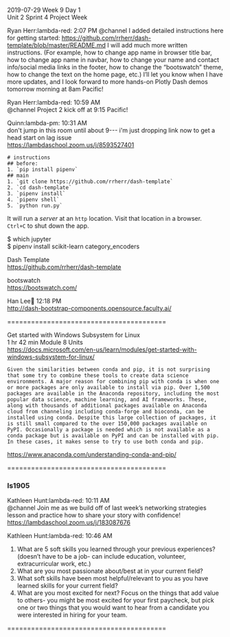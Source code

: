 
2019-07-29 Week 9 Day 1    
Unit 2 Sprint 4 
Project Week   

Ryan Herr:lambda-red: 2:07 PM
@channel I added detailed instructions here for getting started: https://github.com/rrherr/dash-template/blob/master/README.md
I will add much more written instructions. (For example, how to change app name in browser title bar, how to change app name in navbar, how to change your name and contact info/social media links in the footer, how to change the “bootswatch” theme, how to change the text on the home page, etc.)
I’ll let you know when I have more updates, and I look forward to more hands-on Plotly Dash demos tomorrow morning at 8am Pacific!

Ryan Herr:lambda-red: 10:59 AM  
@channel Project 2 kick off at 9:15 Pacific!  

Quinn:lambda-pm: 10:31 AM  
don't jump in this room until about 9--- i'm just dropping link now to get a head start on lag issue   
https://lambdaschool.zoom.us/j/8593527401  

```
# instructions  
## before: 
1. `pip install pipenv` 
## main  
1. `git clone https://github.com/rrherr/dash-template`
2. `cd dash-template`
3. `pipenv install` 
4. `pipenv shell`
5. `python run.py`
```  

It will run a _server_ at an `http` location. Visit that location in a browser.   
`Ctrl+C` to shut down the app.

$ which jupyter  
$ pipenv install scikit-learn category_encoders   

Dash Template  
https://github.com/rrherr/dash-template

bootswatch   
https://bootswatch.com/  

Han Lee:palm_tree: 12:18 PM  
http://dash-bootstrap-components.opensource.faculty.ai/

========================================

Get started with Windows Subsystem for Linux  
1 hr 42 min Module 8 Units  
https://docs.microsoft.com/en-us/learn/modules/get-started-with-windows-subsystem-for-linux/  

```
Given the similarities between conda and pip, it is not surprising that some try to combine these tools to create data science environments. A major reason for combining pip with conda is when one or more packages are only available to install via pip. Over 1,500 packages are available in the Anaconda repository, including the most popular data science, machine learning, and AI frameworks. These, along with thousands of additional packages available on Anaconda cloud from channeling including conda-forge and bioconda, can be installed using conda. Despite this large collection of packages, it is still small compared to the over 150,000 packages available on PyPI. Occasionally a package is needed which is not available as a conda package but is available on PyPI and can be installed with pip. In these cases, it makes sense to try to use both conda and pip.
```
https://www.anaconda.com/understanding-conda-and-pip/

========================================

### ls1905  

Kathleen Hunt:lambda-red: 10:11 AM  
@channel Join me as we build off of last week’s networking strategies lesson and practice how to share your story with confidence!
https://lambdaschool.zoom.us/j/183087676   

Kathleen Hunt:lambda-red: 10:46 AM  
1. What are 5 soft skills you learned through your previous experiences? (doesn’t have to be a job- can include education, volunteer, extracurricular work, etc.)  
2. What are you most passionate about/best at in your current field?  
3. What soft skills have been most helpful/relevant to you as you have learned skills for your current field?  
4. What are you most excited for next? Focus on the things that add value to others- you might be most excited for your first paycheck, but pick one or two things that you would want to hear from a candidate you were interested in hiring for your team.  

========================================
